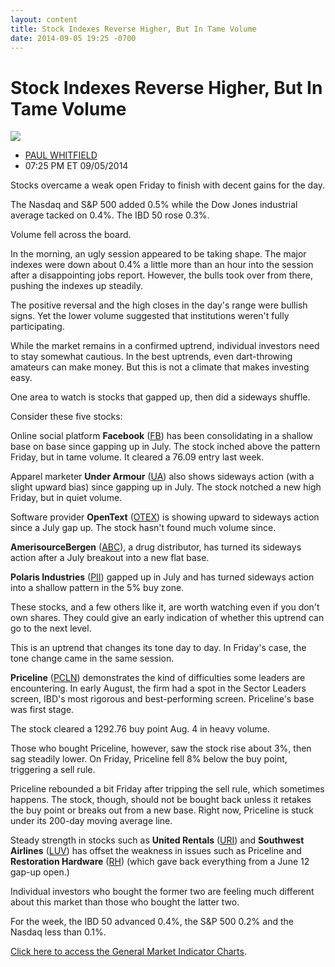 ```yaml
---
layout: content
title: Stock Indexes Reverse Higher, But In Tame Volume
date: 2014-09-05 19:25 -0700
---
```



Stock Indexes Reverse Higher, But In Tame Volume
=================================================


![](https://www.investors.com/wp-content/uploads/ibd-migrated-images/MPv_140908_635455279903625509.png)

* [PAUL WHITFIELD](https://www.investors.com/author/whitfieldp/ "Posts by PAUL WHITFIELD")
* 07:25 PM ET 09/05/2014




Stocks overcame a weak open Friday to finish with decent gains for the day.


The Nasdaq and S&P 500 added 0.5% while the Dow Jones industrial average tacked on 0.4%. The IBD 50 rose 0.3%.


Volume fell across the board.


In the morning, an ugly session appeared to be taking shape. The major indexes were down about 0.4% a little more than an hour into the session after a disappointing jobs report. However, the bulls took over from there, pushing the indexes up steadily.


The positive reversal and the high closes in the day's range were bullish signs. Yet the lower volume suggested that institutions weren't fully participating.


While the market remains in a confirmed uptrend, individual investors need to stay somewhat cautious. In the best uptrends, even dart-throwing amateurs can make money. But this is not a climate that makes investing easy.


One area to watch is stocks that gapped up, then did a sideways shuffle.


Consider these five stocks:


Online social platform **Facebook** ([FB](https://research.investors.com/quote.aspx?symbol=FB)) has been consolidating in a shallow base on base since gapping up in July. The stock inched above the pattern Friday, but in tame volume. It cleared a 76.09 entry last week.


Apparel marketer **Under Armour** ([UA](https://research.investors.com/quote.aspx?symbol=UA)) also shows sideways action (with a slight upward bias) since gapping up in July. The stock notched a new high Friday, but in quiet volume.


Software provider **OpenText** ([OTEX](https://research.investors.com/quote.aspx?symbol=OTEX)) is showing upward to sideways action since a July gap up. The stock hasn't found much volume since.


**AmerisourceBergen** ([ABC](https://research.investors.com/quote.aspx?symbol=ABC)), a drug distributor, has turned its sideways action after a July breakout into a new flat base.


**Polaris Industries** ([PII](https://research.investors.com/quote.aspx?symbol=PII)) gapped up in July and has turned sideways action into a shallow pattern in the 5% buy zone.


These stocks, and a few others like it, are worth watching even if you don't own shares. They could give an early indication of whether this uptrend can go to the next level.


This is an uptrend that changes its tone day to day. In Friday's case, the tone change came in the same session.


**Priceline** ([PCLN](https://research.investors.com/quote.aspx?symbol=PCLN)) demonstrates the kind of difficulties some leaders are encountering. In early August, the firm had a spot in the Sector Leaders screen, IBD's most rigorous and best-performing screen. Priceline's base was first stage.


The stock cleared a 1292.76 buy point Aug. 4 in heavy volume.


Those who bought Priceline, however, saw the stock rise about 3%, then sag steadily lower. On Friday, Priceline fell 8% below the buy point, triggering a sell rule.


Priceline rebounded a bit Friday after tripping the sell rule, which sometimes happens. The stock, though, should not be bought back unless it retakes the buy point or breaks out from a new base. Right now, Priceline is stuck under its 200-day moving average line.


Steady strength in stocks such as **United Rentals** ([URI](https://research.investors.com/quote.aspx?symbol=URI)) and **Southwest Airlines** ([LUV](https://research.investors.com/quote.aspx?symbol=LUV)) has offset the weakness in issues such as Priceline and **Restoration Hardware** ([RH](https://research.investors.com/quote.aspx?symbol=RH)) (which gave back everything from a June 12 gap-up open.)


Individual investors who bought the former two are feeling much different about this market than those who bought the latter two.


For the week, the IBD 50 advanced 0.4%, the S&P 500 0.2% and the Nasdaq less than 0.1%.


[Click here to access the General Market Indicator Charts](https://www.investors.com/pdf/GMI_090814.pdf).




